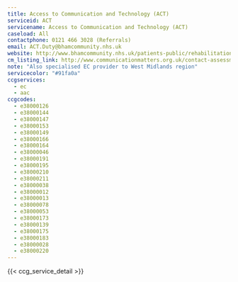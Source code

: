 ```yaml
---
title: Access to Communication and Technology (ACT)
serviceid: ACT
servicename: Access to Communication and Technology (ACT)
caseload: All
contactphone: 0121 466 3028 (Referrals)
email: ACT.Duty@bhamcommunity.nhs.uk
website: http://www.bhamcommunity.nhs.uk/patients-public/rehabilitation/act/
cm_listing_link: http://www.communicationmatters.org.uk/contact-assessment-service/access-communication-and-technology
note: "Also specialised EC provider to West Midlands region"
servicecolor: "#91fa0a"
ccgservices:
  - ec
  - aac
ccgcodes:
  - e38000126
  - e38000144
  - e38000147
  - e38000153
  - e38000149
  - e38000166
  - e38000164
  - e38000046
  - e38000191
  - e38000195
  - e38000210
  - e38000211
  - e38000038
  - e38000012
  - e38000013
  - e38000078
  - e38000053
  - e38000173
  - e38000139
  - e38000175
  - e38000183
  - e38000028
  - e38000220
---
```


{{< ccg_service_detail >}}
